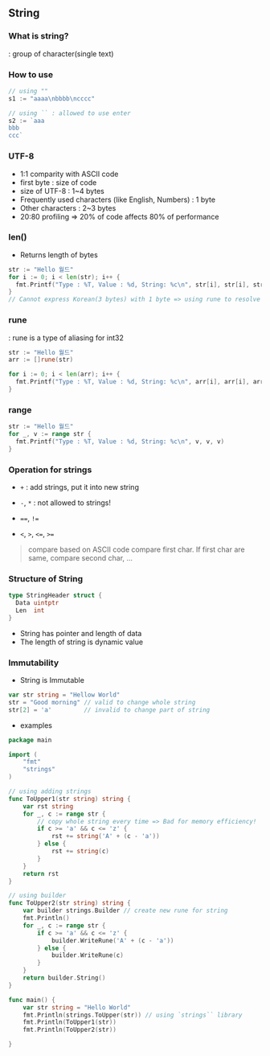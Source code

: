 ## String
### What is string?
: group of character(single text)

### How to use
```go
// using ""
s1 := "aaaa\nbbbb\ncccc"

// using `` : allowed to use enter
s2 := `aaa
bbb
ccc`
```

### UTF-8
- 1:1 comparity with ASCII code
- first byte : size of code
- size of UTF-8 : 1~4 bytes
- Frequently used characters (like English, Numbers) : 1 byte
- Other characters : 2~3 bytes
- 20:80 profiling => 20% of code affects 80% of performance

### len()
- Returns length of bytes
```go
str := "Hello 월드"
for i := 0; i < len(str); i++ {
  fmt.Printf("Type : %T, Value : %d, String: %c\n", str[i], str[i], str[i])
}
// Cannot express Korean(3 bytes) with 1 byte => using rune to resolve this problem
```

### rune
: rune is a type of aliasing for int32
```go
str := "Hello 월드"
arr := []rune(str)

for i := 0; i < len(arr); i++ {
  fmt.Printf("Type : %T, Value : %d, String: %c\n", arr[i], arr[i], arr[i])
}
```

### range
```go
str := "Hello 월드"
for _, v := range str {
  fmt.Printf("Type : %T, Value : %d, String: %c\n", v, v, v)
}

```

### Operation for strings
- `+` : add strings, put it into new string
- `-`, `*` : not allowed to strings!

- `==`, `!=`
- `<`, `>`, `<=`, `>=` 
> compare based on ASCII code
> compare first char. If first char are same, compare second char, ...

### Structure of String
```go
type StringHeader struct {
  Data uintptr
  Len  int
}
```
- String has pointer and length of data
- The length of string is dynamic value

### Immutability
- String is Immutable
```go
var str string = "Hellow World"
str = "Good morning" // valid to change whole string
str[2] = 'a'         // invalid to change part of string
```

- examples
```go
package main

import (
	"fmt"
	"strings"
)

// using adding strings
func ToUpper1(str string) string {
	var rst string
	for _, c := range str {
		// copy whole string every time => Bad for memory efficiency!
		if c >= 'a' && c <= 'z' {
			rst += string('A' + (c - 'a'))
		} else {
			rst += string(c)
		}
	}
	return rst
}

// using builder
func ToUpper2(str string) string {
	var builder strings.Builder // create new rune for string
	fmt.Println()
	for _, c := range str {
		if c >= 'a' && c <= 'z' {
			builder.WriteRune('A' + (c - 'a'))
		} else {
			builder.WriteRune(c)
		}
	}
	return builder.String()
}

func main() {
	var str string = "Hello World"
	fmt.Println(strings.ToUpper(str)) // using `strings`` library
	fmt.Println(ToUpper1(str))
	fmt.Println(ToUpper2(str))

}
```
